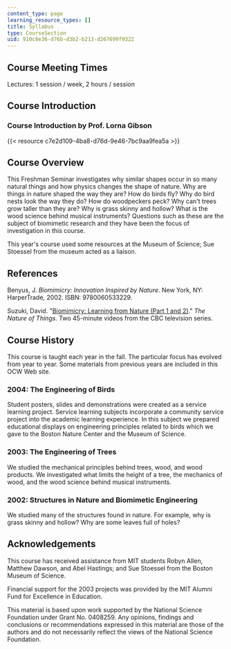 ```yaml
---
content_type: page
learning_resource_types: []
title: Syllabus
type: CourseSection
uid: 910c8e36-d76b-d3b2-b213-d267699f9322
---
```


Course Meeting Times
--------------------

Lectures: 1 session / week, 2 hours / session

Course Introduction
-------------------

### Course Introduction by Prof. Lorna Gibson

{{< resource c7e2d109-4ba8-d76d-9e46-7bc9aa9fea5a >}}

Course Overview
---------------

This Freshman Seminar investigates why similar shapes occur in so many natural things and how physics changes the shape of nature. Why are things in nature shaped the way they are? How do birds fly? Why do bird nests look the way they do? How do woodpeckers peck? Why can't trees grow taller than they are? Why is grass skinny and hollow? What is the wood science behind musical instruments? Questions such as these are the subject of biomimetic research and they have been the focus of investigation in this course.

This year's course used some resources at the Museum of Science; Sue Stoessel from the museum acted as a liaison.

References
----------

Benyus, J. _Biomimicry: Innovation Inspired by Nature_. New York, NY: HarperTrade, 2002. ISBN: 9780060533229.

Suzuki, David. "[Biomimicry: Learning from Nature (Part 1 and 2)](http://www.bullfrogfilms.com/catalog/bmic2.html)." _The Nature of Things_. Two 45-minute videos from the CBC television series.

Course History
--------------

This course is taught each year in the fall. The particular focus has evolved from year to year. Some materials from previous years are included in this OCW Web site.

### 2004: The Engineering of Birds

Student posters, slides and demonstrations were created as a service learning project. Service learning subjects incorporate a community service project into the academic learning experience. In this subject we prepared educational displays on engineering principles related to birds which we gave to the Boston Nature Center and the Museum of Science.

### 2003: The Engineering of Trees

We studied the mechanical principles behind trees, wood, and wood products. We investigated what limits the height of a tree, the mechanics of wood, and the wood science behind musical instruments.

### 2002: Structures in Nature and Biomimetic Engineering

We studied many of the structures found in nature. For example, why is grass skinny and hollow? Why are some leaves full of holes?

Acknowledgements
----------------

This course has received assistance from MIT students Robyn Allen, Matthew Dawson, and Abel Hastings; and Sue Stoessel from the Boston Museum of Science.

Financial support for the 2003 projects was provided by the MIT Alumni Fund for Excellence in Education.

This material is based upon work supported by the National Science Foundation under Grant No. 0408259. Any opinions, findings and conclusions or recommendations expressed in this material are those of the authors and do not necessarily reflect the views of the National Science Foundation.